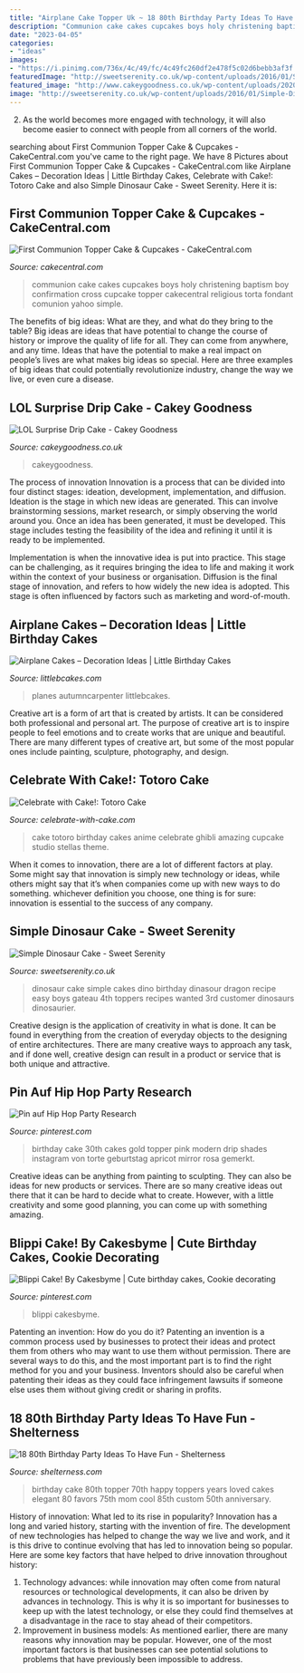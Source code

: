 ```yaml
---
title: "Airplane Cake Topper Uk ~ 18 80th Birthday Party Ideas To Have Fun"
description: "Communion cake cakes cupcakes boys holy christening baptism boy confirmation cross cupcake topper cakecentral religious torta fondant comunion yahoo simple"
date: "2023-04-05"
categories:
- "ideas"
images:
- "https://i.pinimg.com/736x/4c/49/fc/4c49fc260df2e478f5c02d6bebb3af3f.jpg"
featuredImage: "http://sweetserenity.co.uk/wp-content/uploads/2016/01/Simple-Dinosaur-Cake.jpg"
featured_image: "http://www.cakeygoodness.co.uk/wp-content/uploads/2020/12/lol-ice-cream-drip-cake-11.jpg"
image: "http://sweetserenity.co.uk/wp-content/uploads/2016/01/Simple-Dinosaur-Cake.jpg"
---
```



2. As the world becomes more engaged with technology, it will also become easier to connect with people from all corners of the world. 

	

		
searching about First Communion Topper Cake &amp; Cupcakes - CakeCentral.com you've came to the right page. We have 8 Pictures about First Communion Topper Cake &amp; Cupcakes - CakeCentral.com like Airplane Cakes – Decoration Ideas | Little Birthday Cakes, Celebrate with Cake!: Totoro Cake and also Simple Dinosaur Cake - Sweet Serenity. Here it is:
		
    
## First Communion Topper Cake &amp; Cupcakes - CakeCentral.com

<img loading=lazy src="http://cdn001.cakecentral.com/gallery/2015/03/900_684336uKHc_first-communion-topper-cake-amp-cupcakes.jpg" onerror="this.onerror=null;this.src='https://tse2.mm.bing.net/th?id=OIP.ccA9dRaXtHj_rieB85N6RgHaJ4&amp;pid=15.1';" alt="First Communion Topper Cake &amp; Cupcakes - CakeCentral.com">

_Source: cakecentral.com_

>communion cake cakes cupcakes boys holy christening baptism boy confirmation cross cupcake topper cakecentral religious torta fondant comunion yahoo simple. 

	

The benefits of big ideas: What are they, and what do they bring to the table?
Big ideas are ideas that have potential to change the course of history or improve the quality of life for all. They can come from anywhere, and any time. Ideas that have the potential to make a real impact on people’s lives are what makes big ideas so special. Here are three examples of big ideas that could potentially revolutionize industry, change the way we live, or even cure a disease.

    
## LOL Surprise Drip Cake - Cakey Goodness

<img loading=lazy src="http://www.cakeygoodness.co.uk/wp-content/uploads/2020/12/lol-ice-cream-drip-cake-11.jpg" onerror="this.onerror=null;this.src='https://tse2.mm.bing.net/th?id=OIP.f-lok1pkxvL7tGSUaUXG3AHaKp&amp;pid=15.1';" alt="LOL Surprise Drip Cake - Cakey Goodness">

_Source: cakeygoodness.co.uk_

>cakeygoodness. 

	

The process of innovation
Innovation is a process that can be divided into four distinct stages: ideation, development, implementation, and diffusion.
Ideation is the stage in which new ideas are generated. This can involve brainstorming sessions, market research, or simply observing the world around you. Once an idea has been generated, it must be developed. This stage includes testing the feasibility of the idea and refining it until it is ready to be implemented.

Implementation is when the innovative idea is put into practice. This stage can be challenging, as it requires bringing the idea to life and making it work within the context of your business or organisation. Diffusion is the final stage of innovation, and refers to how widely the new idea is adopted. This stage is often influenced by factors such as marketing and word-of-mouth.

    
## Airplane Cakes – Decoration Ideas | Little Birthday Cakes

<img loading=lazy src="https://www.littlebcakes.com/wp-content/uploads/2014/01/Airplane-Cakes.jpg" onerror="this.onerror=null;this.src='https://tse4.mm.bing.net/th?id=OIP.Gu3nS0_PNfirF1vUQGtH1AHaFh&amp;pid=15.1';" alt="Airplane Cakes – Decoration Ideas | Little Birthday Cakes">

_Source: littlebcakes.com_

>planes autumncarpenter littlebcakes. 

	

Creative art is a form of art that is created by artists. It can be considered both professional and personal art. The purpose of creative art is to inspire people to feel emotions and to create works that are unique and beautiful. There are many different types of creative art, but some of the most popular ones include painting, sculpture, photography, and design.

    
## Celebrate With Cake!: Totoro Cake

<img loading=lazy src="http://1.bp.blogspot.com/-DqIKzixUL7E/TjNlCUvv0sI/AAAAAAAACQY/SwNazv7QSFY/s1600/IMG_3476.jpg" onerror="this.onerror=null;this.src='https://tse1.mm.bing.net/th?id=OIP.JXS4Am7U6XvfvO_YKmokiQHaLG&amp;pid=15.1';" alt="Celebrate with Cake!: Totoro Cake">

_Source: celebrate-with-cake.com_

>cake totoro birthday cakes anime celebrate ghibli amazing cupcake studio stellas theme. 

	

When it comes to innovation, there are a lot of different factors at play. Some might say that innovation is simply new technology or ideas, while others might say that it’s when companies come up with new ways to do something. whichever definition you choose, one thing is for sure: innovation is essential to the success of any company.

    
## Simple Dinosaur Cake - Sweet Serenity

<img loading=lazy src="http://sweetserenity.co.uk/wp-content/uploads/2016/01/Simple-Dinosaur-Cake.jpg" onerror="this.onerror=null;this.src='https://tse4.mm.bing.net/th?id=OIP.qrHoR8eBvruJ6c3_yzpO4wHaF-&amp;pid=15.1';" alt="Simple Dinosaur Cake - Sweet Serenity">

_Source: sweetserenity.co.uk_

>dinosaur cake simple cakes dino birthday dinasour dragon recipe easy boys gateau 4th toppers recipes wanted 3rd customer dinosaurs dinosaurier. 

	

Creative design is the application of creativity in what is done. It can be found in everything from the creation of everyday objects to the designing of entire architectures. There are many creative ways to approach any task, and if done well, creative design can result in a product or service that is both unique and attractive.

    
## Pin Auf Hip Hop Party Research

<img loading=lazy src="https://i.pinimg.com/736x/fa/34/7d/fa347da02f95520c19a9061930d5348d.jpg" onerror="this.onerror=null;this.src='https://tse1.mm.bing.net/th?id=OIP._zK3_BsfrhPfYrZK_BMXDwHaJQ&amp;pid=15.1';" alt="Pin auf Hip Hop Party Research">

_Source: pinterest.com_

>birthday cake 30th cakes gold topper pink modern drip shades instagram von torte geburtstag apricot mirror rosa gemerkt. 

	

Creative ideas can be anything from painting to sculpting. They can also be ideas for new products or services. There are so many creative ideas out there that it can be hard to decide what to create. However, with a little creativity and some good planning, you can come up with something amazing.

    
## Blippi Cake! By Cakesbyme | Cute Birthday Cakes, Cookie Decorating

<img loading=lazy src="https://i.pinimg.com/736x/4c/49/fc/4c49fc260df2e478f5c02d6bebb3af3f.jpg" onerror="this.onerror=null;this.src='https://tse4.mm.bing.net/th?id=OIP.y4VZhjuoQozNIiUoTrmgqAHaHo&amp;pid=15.1';" alt="Blippi Cake! By Cakesbyme | Cute birthday cakes, Cookie decorating">

_Source: pinterest.com_

>blippi cakesbyme. 

	

Patenting an invention: How do you do it?
Patenting an invention is a common process used by businesses to protect their ideas and protect them from others who may want to use them without permission. There are several ways to do this, and the most important part is to find the right method for you and your business. Inventors should also be careful when patenting their ideas as they could face infringement lawsuits if someone else uses them without giving credit or sharing in profits.

    
## 18 80th Birthday Party Ideas To Have Fun - Shelterness

<img loading=lazy src="https://i.shelterness.com/2017/02/18-elegant-80th-birthday-cake-with-a-cool-topper.jpg" onerror="this.onerror=null;this.src='https://tse1.mm.bing.net/th?id=OIP.tItn-nOoTQqJoBoykNVA2gHaG7&amp;pid=15.1';" alt="18 80th Birthday Party Ideas To Have Fun - Shelterness">

_Source: shelterness.com_

>birthday cake 80th topper 70th happy toppers years loved cakes elegant 80 favors 75th mom cool 85th custom 50th anniversary. 

	

History of innovation: What led to its rise in popularity?
Innovation has a long and varied history, starting with the invention of fire. The development of new technologies has helped to change the way we live and work, and it is this drive to continue evolving that has led to innovation being so popular. Here are some key factors that have helped to drive innovation throughout history: 
1) Technology advances: while innovation may often come from natural resources or technological developments, it can also be driven by advances in technology. This is why it is so important for businesses to keep up with the latest technology, or else they could find themselves at a disadvantage in the race to stay ahead of their competitors. 
2) Improvement in business models: As mentioned earlier, there are many reasons why innovation may be popular. However, one of the most important factors is that businesses can see potential solutions to problems that have previously been impossible to address.

